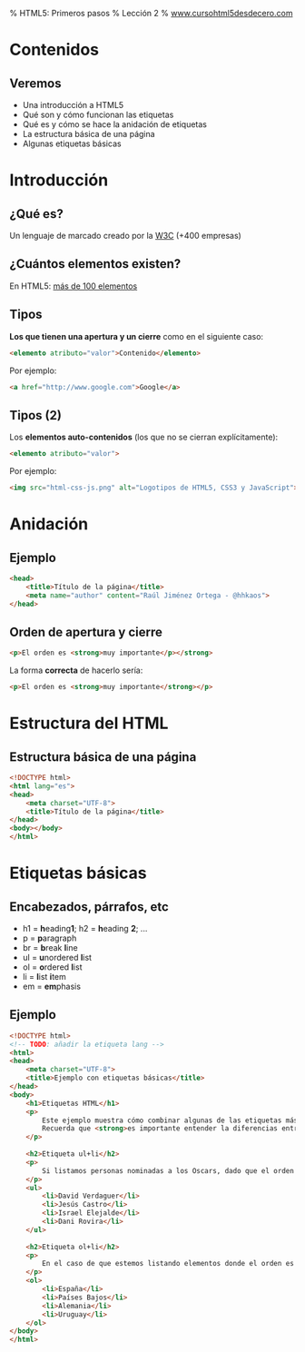 % HTML5: Primeros pasos
% Lección 2
% www.cursohtml5desdecero.com

# Contenidos

## Veremos

* Una introducción a HTML5
* Qué son y cómo funcionan las etiquetas
* Qué es y cómo se hace la anidación de etiquetas
* La estructura básica de una página
* Algunas etiquetas básicas

# Introducción

## ¿Qué es?

Un lenguaje de marcado creado por la [W3C]() (+400 empresas)

## ¿Cuántos elementos existen?

En HTML5: [más de 100 elementos](http://www.w3.org/TR/2014/REC-html5-20141028/)

## Tipos

**Los que tienen una apertura y un cierre** como en el siguiente caso:

~~~~html
<elemento atributo="valor">Contenido</elemento>
~~~~

Por ejemplo:

~~~~html
<a href="http://www.google.com">Google</a>
~~~~

## Tipos (2)

Los **elementos auto-contenidos** (los que no se cierran explícitamente):

~~~~html
<elemento atributo="valor">
~~~~

Por ejemplo:

~~~~html
<img src="html-css-js.png" alt="Logotipos de HTML5, CSS3 y JavaScript">
~~~~

# Anidación

## Ejemplo
~~~~html
<head>
    <title>Título de la página</title>
    <meta name="author" content="Raúl Jiménez Ortega - @hhkaos">
</head>
~~~~

## Orden de apertura y cierre

~~~~html
<p>El orden es <strong>muy importante</p></strong>
~~~~

La forma **correcta** de hacerlo sería:

~~~~html
<p>El orden es <strong>muy importante</strong></p>
~~~~

# Estructura del HTML

## Estructura básica de una página

~~~~html
<!DOCTYPE html>
<html lang="es">
<head>
	<meta charset="UTF-8">
	<title>Título de la página</title>
</head>
<body></body>
</html>
~~~~

# Etiquetas básicas

## Encabezados, párrafos, etc

* h1 = **h**eading**1**; h2 = **h**eading **2**; ...
* p = **p**aragraph
* br = **b**reak **l**ine
* ul = **u**nordered **l**ist
* ol = **o**rdered **l**ist
* li = **l**ist **i**tem
* em = **em**phasis

## Ejemplo

~~~~html
<!DOCTYPE html>
<!-- TODO: añadir la etiqueta lang -->
<html>
<head>
	<meta charset="UTF-8">
	<title>Ejemplo con etiquetas básicas</title>
</head>
<body>
    <h1>Etiquetas HTML</h1>
    <p>
        Este ejemplo muestra cómo combinar algunas de las etiquetas más básicas de HTML5. <br>
        Recuerda que <strong>es importante entender la diferencias entre ellas</strong>.
    </p>
    
    <h2>Etiqueta ul+li</h2>
    <p>
        Si listamos personas nominadas a los Oscars, dado que el orden no altera el significado, debemos usar <em>ul</em>. 
    </p>
    <ul>
        <li>David Verdaguer</li>
        <li>Jesús Castro</li>
        <li>Israel Elejalde</li>
        <li>Dani Rovira</li>
    </ul>
    
    <h2>Etiqueta ol+li</h2>
    <p>
        En el caso de que estemos listando elementos donde el orden es importante, como por ejemplo la clasificación de un mundial de fútbol, debemos usar <em>ol</em>.
    </p>
    <ol>	 
        <li>España</li>
        <li>Países Bajos</li>
        <li>Alemania</li>
        <li>Uruguay</li>
    </ol>
</body>
</html>
~~~~
